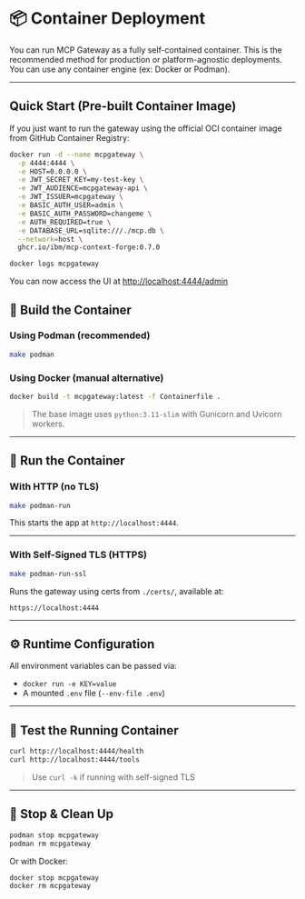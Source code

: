 # 📦 Container Deployment

You can run MCP Gateway as a fully self-contained container. This is the recommended method for production or platform-agnostic deployments. You can use any container engine (ex: Docker or Podman).

---

## Quick Start (Pre-built Container Image)

If you just want to run the gateway using the official OCI container image from GitHub Container Registry:

```bash
docker run -d --name mcpgateway \
  -p 4444:4444 \
  -e HOST=0.0.0.0 \
  -e JWT_SECRET_KEY=my-test-key \
  -e JWT_AUDIENCE=mcpgateway-api \
  -e JWT_ISSUER=mcpgateway \
  -e BASIC_AUTH_USER=admin \
  -e BASIC_AUTH_PASSWORD=changeme \
  -e AUTH_REQUIRED=true \
  -e DATABASE_URL=sqlite:///./mcp.db \
  --network=host \
  ghcr.io/ibm/mcp-context-forge:0.7.0

docker logs mcpgateway
```

You can now access the UI at [http://localhost:4444/admin](http://localhost:4444/admin)

## 🐳 Build the Container

### Using Podman (recommended)

```bash
make podman
```

### Using Docker (manual alternative)

```bash
docker build -t mcpgateway:latest -f Containerfile .
```

> The base image uses `python:3.11-slim` with Gunicorn and Uvicorn workers.

---

## 🏃 Run the Container

### With HTTP (no TLS)

```bash
make podman-run
```

This starts the app at `http://localhost:4444`.

---

### With Self-Signed TLS (HTTPS)

```bash
make podman-run-ssl
```

Runs the gateway using certs from `./certs/`, available at:

```
https://localhost:4444
```

---

## ⚙ Runtime Configuration

All environment variables can be passed via:

* `docker run -e KEY=value`
* A mounted `.env` file (`--env-file .env`)

---

## 🧪 Test the Running Container

```bash
curl http://localhost:4444/health
curl http://localhost:4444/tools
```

> Use `curl -k` if running with self-signed TLS

---

## 🧼 Stop & Clean Up

```bash
podman stop mcpgateway
podman rm mcpgateway
```

Or with Docker:

```bash
docker stop mcpgateway
docker rm mcpgateway
```
